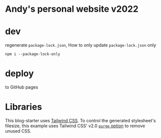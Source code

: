 # Andy's personal website v2022

# dev

regenerate `package-lock.json`, How to only update `package-lock.json` only

`npm i --package-lock-only`

# deploy

to GitHub pages

# Libraries

This blog-starter uses [Tailwind CSS](https://tailwindcss.com). To control the generated stylesheet's filesize, this example uses Tailwind CSS' v2.0 [`purge` option](https://tailwindcss.com/docs/controlling-file-size/#removing-unused-css) to remove unused CSS.
